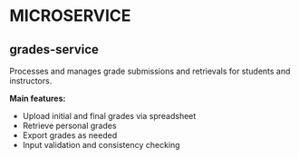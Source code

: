 # MICROSERVICE

## grades-service

Processes and manages grade submissions and retrievals for students and instructors.

**Main features:**
- Upload initial and final grades via spreadsheet
- Retrieve personal grades
- Export grades as needed
- Input validation and consistency checking
